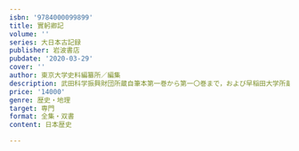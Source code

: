 ```yaml
---
isbn: '9784000099899'
title: 實躬卿記
volume: ''
series: 大日本古記録
publisher: 岩波書店
pubdate: '2020-03-29'
cover: ''
author: 東京大学史料編纂所／編集
description: 武田科学振興財団所蔵自筆本第一巻から第一〇巻まで，および早稲田大学所蔵自筆本別記，各紙背文書を収録．
price: '14000'
genre: 歴史・地理
target: 専門
format: 全集・双書
content: 日本歴史

---
```

